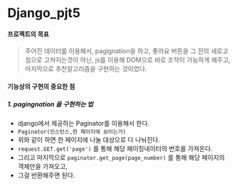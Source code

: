 # Django_pjt5



#### 프로젝트의 목표

> 주어진 데이터를 이용해서,  pagignation을 하고, 좋아요 버튼을 그 전의 새로고침으로 고쳐지는것이 아닌, js를 이용해 DOM으로 바로 조작이 가능하게 해주고, 마지막으로 추천알고리즘을 구현하는 것이었다.





#### 기능상의 구현의 중요한 점

##### 1. pagingnation 을 구현하는 법

- django에서 제공하는 Paginator를 이용해서 한다.
- `Paginator(인스턴스,한 페이지에 보이는거)`
- 위와 같이 하면 한 페이지에 나눌 대상으로 다 나눠진다.
- `request.GET.get('page')` 를 통해 해당 페이징네이터의 번호를 가져온다.
- 그리고 마지막으로 `paginator.get_page(page_number)` 를 통해 해당 페이지의 객체만을 가져오고,
- 그걸 반환해주면 된다.